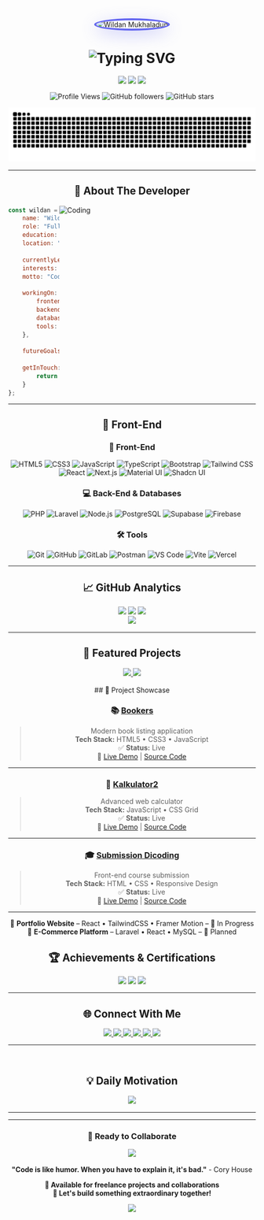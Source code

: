 <div align="center">
  
  <img src="https://storage.googleapis.com/tessss11/image%20(3).png" alt="Wildan Mukhaladun" width="200" style="border-radius: 50%; border: 4px solid #6366f1; box-shadow: 0 8px 32px rgba(99, 102, 241, 0.3);" />
  
  <h1>
    <img src="https://readme-typing-svg.herokuapp.com?font=JetBrains+Mono&weight=700&size=35&pause=1000&color=6366F1&center=true&vCenter=true&width=600&lines=Hi%2C+I'm+Wildan+Mukhaladun+%F0%9F%91%8B;Web+Developer+%F0%9F%92%BB;Tech+Enthusiast+%F0%9F%9A%80;Building+the+Future+%F0%9F%8C%9F" alt="Typing SVG" />
  </h1>
  
  <p align="center">
    <img src="https://img.shields.io/badge/Status-Coding%20Dreams%20into%20Reality-00D4AA?style=for-the-badge&logo=statuspal&logoColor=white" />
    <img src="https://img.shields.io/badge/Focus-Full%20Stack%20Development-FF6B6B?style=for-the-badge&logo=stackshare&logoColor=white" />
    <img src="https://img.shields.io/badge/Location-Medan%2C%20Indonesia-4ECDC4?style=for-the-badge&logo=googlemaps&logoColor=white" />
  </p>

  <p align="center">
    <img src="https://komarev.com/ghpvc/?username=wildanmkhdev&label=Profile%20Views&color=6366f1&style=for-the-badge" alt="Profile Views" />
    <img src="https://img.shields.io/github/followers/wildanmkhdev?label=Followers&style=for-the-badge&color=f59e0b&logo=github" alt="GitHub followers" />
    <img src="https://img.shields.io/github/stars/wildanmkhdev?label=Stars&style=for-the-badge&color=10b981&logo=starship" alt="GitHub stars" />
  </p>
  
  <img src="https://github.com/Platane/snk/raw/output/github-contribution-grid-snake.svg" alt="Snake animation" />

</div>

---

<div align="center">
  
  ## 🚀 About The Developer
  
</div>

<img align="right" alt="Coding" width="400" src="https://user-images.githubusercontent.com/74038190/229223263-cf2e4b07-2615-4f87-9c38-e37600f8381a.gif">

```javascript
const wildan = {
    name: "Wildan Mukhaladun",
    role: "Full Stack Developer",
    education: "Information Systems @ UINSU Medan",
    location: "Medan, North Sumatra, Indonesia",
    
    currentlyLearning: ["React.js", "Laravel", "Modern Web Frameworks"],
    interests: ["Web Development", "AI Integration", "Clean Architecture"],
    motto: "Code with passion, build with purpose",
    
    workingOn: {
        frontend: ["React", "Next.js", "TailwindCSS"],
        backend: ["Laravel", "PHP", "RESTful APIs"],
        database: ["MySQL", "PostgreSQL"],
        tools: ["Git", "VS Code"]
    },
    
    futureGoals: ["Master Web3 Technologies", "Build SaaS Products", "Contribute to Open Source"],
    
    getInTouch: function() {
        return "Let's build something amazing together! 🚀";
    }
};
```

---
<div align="center">
  
  ## 🎨 Front-End
<h3 align="center">🎨 Front-End</h3>
<p align="center">
  <img src="https://cdn.jsdelivr.net/gh/devicons/devicon/icons/html5/html5-original.svg" width="40" height="40" alt="HTML5"/>
  <img src="https://cdn.jsdelivr.net/gh/devicons/devicon/icons/css3/css3-original.svg" width="40" height="40" alt="CSS3"/>
  <img src="https://cdn.jsdelivr.net/gh/devicons/devicon/icons/javascript/javascript-original.svg" width="40" height="40" alt="JavaScript"/>
  <img src="https://cdn.jsdelivr.net/gh/devicons/devicon/icons/typescript/typescript-original.svg" width="40" height="40" alt="TypeScript"/>
  <img src="https://cdn.jsdelivr.net/gh/devicons/devicon/icons/bootstrap/bootstrap-original.svg" width="40" height="40" alt="Bootstrap"/>
  <img src="https://cdn.jsdelivr.net/gh/devicons/devicon/icons/tailwindcss/tailwindcss-original.svg" width="40" height="40" alt="Tailwind CSS"/>
  <img src="https://cdn.jsdelivr.net/gh/devicons/devicon/icons/react/react-original.svg" width="40" height="40" alt="React"/>
  <img src="https://cdn.jsdelivr.net/gh/devicons/devicon/icons/nextjs/nextjs-original.svg" width="40" height="40" alt="Next.js"/>
  <img src="https://cdn.jsdelivr.net/gh/devicons/devicon/icons/materialui/materialui-original.svg" width="40" height="40" alt="Material UI"/>
  <img src="https://cdn.simpleicons.org/shadcnui/000000" width="40" height="40" alt="Shadcn UI"/>
</p>

<h3 align="center">💻 Back-End & Databases</h3>
<p align="center">
  <img src="https://cdn.jsdelivr.net/gh/devicons/devicon/icons/php/php-original.svg" width="40" height="40" alt="PHP"/>
  <img src="https://cdn.jsdelivr.net/gh/devicons/devicon/icons/laravel/laravel-original.svg" width="40" height="40" alt="Laravel"/>
  <img src="https://cdn.jsdelivr.net/gh/devicons/devicon/icons/nodejs/nodejs-original.svg" width="40" height="40" alt="Node.js"/>
  <img src="https://cdn.jsdelivr.net/gh/devicons/devicon/icons/postgresql/postgresql-original.svg" width="40" height="40" alt="PostgreSQL"/>
  <img src="https://cdn.jsdelivr.net/gh/devicons/devicon/icons/supabase/supabase-original.svg" width="40" height="40" alt="Supabase"/>
  <img src="https://cdn.jsdelivr.net/gh/devicons/devicon/icons/firebase/firebase-original.svg" width="40" height="40" alt="Firebase"/>
</p>

<h3 align="center">🛠️ Tools</h3>
<p align="center">
  <img src="https://cdn.jsdelivr.net/gh/devicons/devicon/icons/git/git-original.svg" width="40" height="40" alt="Git"/>
  <img src="https://cdn.jsdelivr.net/gh/devicons/devicon/icons/github/github-original.svg" width="40" height="40" alt="GitHub"/>
  <img src="https://cdn.jsdelivr.net/gh/devicons/devicon/icons/gitlab/gitlab-original.svg" width="40" height="40" alt="GitLab"/>
  <img src="https://cdn.jsdelivr.net/gh/devicons/devicon/icons/postman/postman-original.svg" width="40" height="40" alt="Postman"/>
  <img src="https://cdn.jsdelivr.net/gh/devicons/devicon/icons/vscode/vscode-original.svg" width="40" height="40" alt="VS Code"/>
  <img src="https://cdn.jsdelivr.net/gh/devicons/devicon/icons/vitejs/vitejs-original.svg" width="40" height="40" alt="Vite"/>
  <img src="https://cdn.jsdelivr.net/gh/devicons/devicon/icons/vercel/vercel-original.svg" width="40" height="40" alt="Vercel"/>
</p>

---

<div align="center">
  
  ## 📈 GitHub Analytics
  
  <img height="180em" src="https://github-readme-stats.vercel.app/api?username=wildanmkhdev&show_icons=true&theme=tokyonight&include_all_commits=true&count_private=true"/>
  <img height="180em" src="https://github-readme-stats.vercel.app/api/top-langs/?username=wildanmkhdev&layout=compact&theme=tokyonight"/>
  
  <img src="https://github-readme-streak-stats.herokuapp.com/?user=wildanmkhdev&theme=tokyonight" />
  <br> 
  <img src="https://github-readme-activity-graph.vercel.app/graph?username=wildanmkhdev&theme=tokyo-night&hide_border=true&area=true" />
  
</div>

---

<div align="center">
  
  ## 🎯 Featured Projects
  
</div>

<div align="center">
  
  <a href="https://wildanmkhdev.github.io/bookers/">
    <img src="https://github-readme-stats.vercel.app/api/pin/?username=wildanmkhdev&repo=bookers&theme=tokyonight" />
  </a>
  <a href="https://wildanmkhdev.github.io/kalkulator2/">
    <img src="https://github-readme-stats.vercel.app/api/pin/?username=wildanmkhdev&repo=kalkulator2&theme=tokyonight" />
  </a>
  
</div>
<br> 
## 🌟 Project Showcase

### 📚 [Bookers](https://wildanmkhdev.github.io/bookers/)
> Modern book listing application  
**Tech Stack:** HTML5 • CSS3 • JavaScript  
✅ **Status:** Live  
🔗 [Live Demo](https://wildanmkhdev.github.io/bookers/) | [Source Code](https://github.com/wildanmkhdev/bookers)

---

### 🧮 [Kalkulator2](https://wildanmkhdev.github.io/kalkulator2/)
> Advanced web calculator  
**Tech Stack:** JavaScript • CSS Grid  
✅ **Status:** Live  
🔗 [Live Demo](https://wildanmkhdev.github.io/kalkulator2/) | [Source Code](https://github.com/wildanmkhdev/kalkulator2)

---

### 🎓 [Submission Dicoding](https://wildanmkhdev.github.io/Tugas-Submission-Dicoding/)
> Front-end course submission  
**Tech Stack:** HTML • CSS • Responsive Design  
✅ **Status:** Live  
🔗 [Live Demo](https://wildanmkhdev.github.io/Tugas-Submission-Dicoding/) | [Source Code](https://github.com/wildanmkhdev/Tugas-Submission-Dicoding)

---

💼 **Portfolio Website** – React • TailwindCSS • Framer Motion – 🚧 In Progress  
🛒 **E-Commerce Platform** – Laravel • React • MySQL – 📅 Planned

  
  ## 🏆 Achievements & Certifications
  
  <img src="https://img.shields.io/badge/Dicoding-Front--End_Web_Developer-4285F4?style=for-the-badge&logo=google-chrome&logoColor=white" />
  <img src="https://img.shields.io/badge/FreeCodeCamp-Responsive_Web_Design-0A0A23?style=for-the-badge&logo=freecodecamp&logoColor=white" />
  <img src="https://img.shields.io/badge/Coursera-Web_Development-2A73CC?style=for-the-badge&logo=coursera&logoColor=white" />
  
</div>

---

<div align="center">
  
  ## 🌐 Connect With Me
  
  <a href="https://www.linkedin.com/in/wildan-mukhaladun">
    <img src="https://img.shields.io/badge/LinkedIn-0077B5?style=for-the-badge&logo=linkedin&logoColor=white" />
  </a>
  <a href="mailto:wildanmukhaladun@gmail.com">
    <img src="https://img.shields.io/badge/Gmail-D14836?style=for-the-badge&logo=gmail&logoColor=white" />
  </a>
  <a href="https://www.instagram.com/wildan.mkh">
    <img src="https://img.shields.io/badge/Instagram-E4405F?style=for-the-badge&logo=instagram&logoColor=white" />
  </a>
  <a href="https://twitter.com/wildanmkh">
    <img src="https://img.shields.io/badge/Twitter-1DA1F2?style=for-the-badge&logo=twitter&logoColor=white" />
  </a>
  <a href="https://www.facebook.com/wildan.mukhaladun">
    <img src="https://img.shields.io/badge/Facebook-1877F2?style=for-the-badge&logo=facebook&logoColor=white" />
  </a>
  <a href="https://wa.me/6281234567890">
    <img src="https://img.shields.io/badge/WhatsApp-25D366?style=for-the-badge&logo=whatsapp&logoColor=white" />
  </a>
  
</div>

---

<div align="center">
<br>
  
  ## 💡 Daily Motivation
  
  <img src="https://quotes-github-readme.vercel.app/api?type=horizontal&theme=tokyonight" />
  
</div>

---

---

<div align="center">
  
  ### 🚀 Ready to Collaborate
  
  <img src="https://user-images.githubusercontent.com/74038190/212284100-561aa473-3905-4a80-b561-0d28506553ee.gif" width="900">
  
  **"Code is like humor. When you have to explain it, it's bad."** - Cory House
  
  <p>
    <strong>💼 Available for freelance projects and collaborations</strong><br>
    <strong>🎯 Let's build something extraordinary together!</strong>
  </p>
  
  <img src="https://capsule-render.vercel.app/api?type=waving&color=gradient&height=100&section=footer" />
  
</div>
